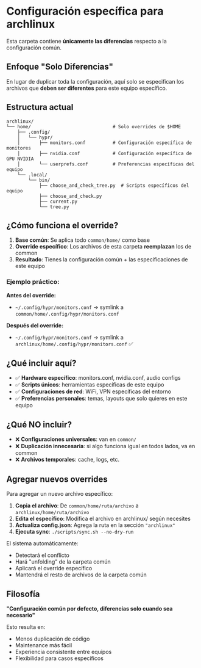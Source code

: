 # Configuración específica para archlinux

Esta carpeta contiene **únicamente las diferencias** respecto a la configuración común.

## Enfoque "Solo Diferencias"

En lugar de duplicar toda la configuración, aquí solo se especifican los archivos que **deben ser diferentes** para este equipo específico.

## Estructura actual

```
archlinux/
└── home/                              # Solo overrides de $HOME
    ├── .config/
    │   └── hypr/
    │       ├── monitors.conf          # Configuración específica de monitores
    │       ├── nvidia.conf            # Configuración específica de GPU NVIDIA  
    │       └── userprefs.conf         # Preferencias específicas del equipo
    └── .local/
        └── bin/
            ├── choose_and_check_tree.py  # Scripts específicos del equipo
            ├── choose_and_check.py
            ├── current.py
            └── tree.py
```

## ¿Cómo funciona el override?

1. **Base común**: Se aplica todo `common/home/` como base
2. **Override específico**: Los archivos de esta carpeta **reemplazan** los de common
3. **Resultado**: Tienes la configuración común + las especificaciones de este equipo

### Ejemplo práctico:

**Antes del override:**
- `~/.config/hypr/monitors.conf` → symlink a `common/home/.config/hypr/monitors.conf`

**Después del override:**
- `~/.config/hypr/monitors.conf` → symlink a `archlinux/home/.config/hypr/monitors.conf` ✅

## ¿Qué incluir aquí?

- ✅ **Hardware específico**: monitors.conf, nvidia.conf, audio configs
- ✅ **Scripts únicos**: herramientas específicas de este equipo
- ✅ **Configuraciones de red**: WiFi, VPN específicas del entorno
- ✅ **Preferencias personales**: temas, layouts que solo quieres en este equipo

## ¿Qué NO incluir?

- ❌ **Configuraciones universales**: van en `common/`
- ❌ **Duplicación innecesaria**: si algo funciona igual en todos lados, va en common
- ❌ **Archivos temporales**: cache, logs, etc.

## Agregar nuevos overrides

Para agregar un nuevo archivo específico:

1. **Copia el archivo**: De `common/home/ruta/archivo` a `archlinux/home/ruta/archivo`
2. **Edita el específico**: Modifica el archivo en archlinux/ según necesites
3. **Actualiza config.json**: Agrega la ruta en la sección `"archlinux"`
4. **Ejecuta sync**: `./scripts/sync.sh --no-dry-run`

El sistema automáticamente:
- Detectará el conflicto
- Hará "unfolding" de la carpeta común
- Aplicará el override específico
- Mantendrá el resto de archivos de la carpeta común

## Filosofía

**"Configuración común por defecto, diferencias solo cuando sea necesario"**

Esto resulta en:
- Menos duplicación de código
- Maintenance más fácil
- Experiencia consistente entre equipos  
- Flexibilidad para casos específicos
